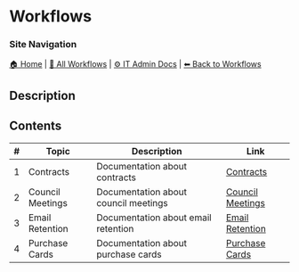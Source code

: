 <!-- description: Navigation to workflow folders -->

# Workflows

### Site Navigation
[🏠 Home](../../README.md) | [📂 All Workflows](../../users/users.md) | [⚙ IT Admin Docs](../../it-admins/README.md) | [⬅ Back to Workflows](../README.md)

## Description

## Contents

| **#** | **Topic** | **Description** | **Link** |
|---|---|---|---|
| 1 | Contracts | Documentation about contracts | [Contracts](contracts/) |
| 2 | Council Meetings | Documentation about council meetings | [Council Meetings](council-meetings/) |
| 3 | Email Retention | Documentation about email retention | [Email Retention](email-retention/) |
| 4 | Purchase Cards | Documentation about purchase cards | [Purchase Cards](purchase-cards/) |